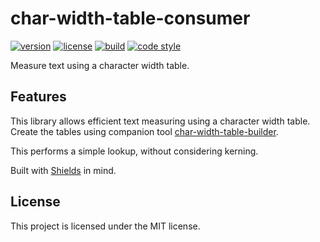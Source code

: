 # char-width-table-consumer

[![version](https://img.shields.io/npm/v/char-width-table-consumer.svg?style=flat-square)][npm]
[![license](https://img.shields.io/npm/l/char-width-table-consumer.svg?style=flat-square)][npm]
[![build](https://img.shields.io/circleci/project/github/metabolize/char-width-table-consumer.svg?style=flat-square)][build]
[![code style](https://img.shields.io/badge/code_style-prettier-ff69b4.svg?style=flat-square)][prettier]

[npm]: https://npmjs.com/char-width-table-consumer
[build]: https://circleci.com/gh/metabolize/char-width-table-consumer/tree/master
[prettier]: https://prettier.io/

Measure text using a character width table.

[puppeteer]: https://pptr.dev/

## Features

This library allows efficient text measuring using a character width table.
Create the tables using companion tool [char-width-table-builder][].

This performs a simple lookup, without considering kerning.

Built with [Shields][] in mind.

[char-width-table-builder]: https://github.com/metabolize/char-width-table-builder/
[shields]: https://github.com/badges/shields/

## License

This project is licensed under the MIT license.
